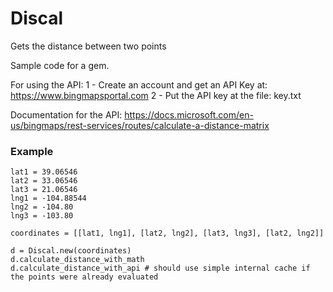 # Discal
Gets the distance between two points

Sample code for a gem.

For using the API:
1 - Create an account and get an API Key at: https://www.bingmapsportal.com
2 - Put the API key at the file: key.txt

Documentation for the API: https://docs.microsoft.com/en-us/bingmaps/rest-services/routes/calculate-a-distance-matrix

### Example
```
lat1 = 39.06546
lat2 = 33.06546
lat3 = 21.06546
lng1 = -104.88544
lng2 = -104.80
lng3 = -103.80

coordinates = [[lat1, lng1], [lat2, lng2], [lat3, lng3], [lat2, lng2]]

d = Discal.new(coordinates)
d.calculate_distance_with_math
d.calculate_distance_with_api # should use simple internal cache if the points were already evaluated
```
